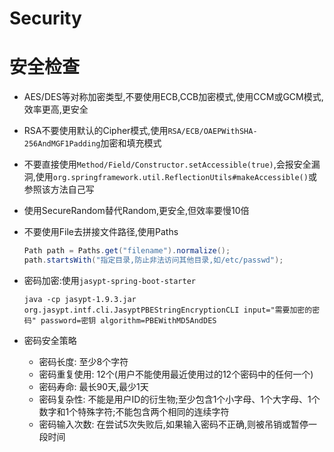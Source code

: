 # Security



# 安全检查



* AES/DES等对称加密类型,不要使用ECB,CCB加密模式,使用CCM或GCM模式,效率更高,更安全

* RSA不要使用默认的Cipher模式,使用`RSA/ECB/OAEPWithSHA-256AndMGF1Padding`加密和填充模式

* 不要直接使用`Method/Field/Constructor.setAccessible(true)`,会报安全漏洞,使用`org.springframework.util.ReflectionUtils#makeAccessible()`或参照该方法自己写

* 使用SecureRandom替代Random,更安全,但效率要慢10倍

* 不要使用File去拼接文件路径,使用Paths

  ```java
  Path path = Paths.get("filename").normalize();
  path.startsWith("指定目录,防止非法访问其他目录,如/etc/passwd");
  ```

* 密码加密:使用`jasypt-spring-boot-starter`

  ```shell
  java -cp jasypt-1.9.3.jar org.jasypt.intf.cli.JasyptPBEStringEncryptionCLI input="需要加密的密码" password=密钥 algorithm=PBEWithMD5AndDES
  ```

* 密码安全策略
  * 密码长度: 至少8个字符
  * 密码重复使用: 12个(用户不能使用最近使用过的12个密码中的任何一个)
  * 密码寿命: 最长90天,最少1天
  * 密码复杂性: 不能是用户ID的衍生物;至少包含1个小字母、1个大字母、1个数字和1个特殊字符;不能包含两个相同的连续字符
  * 密码输入次数: 在尝试5次失败后,如果输入密码不正确,则被吊销或暂停一段时间